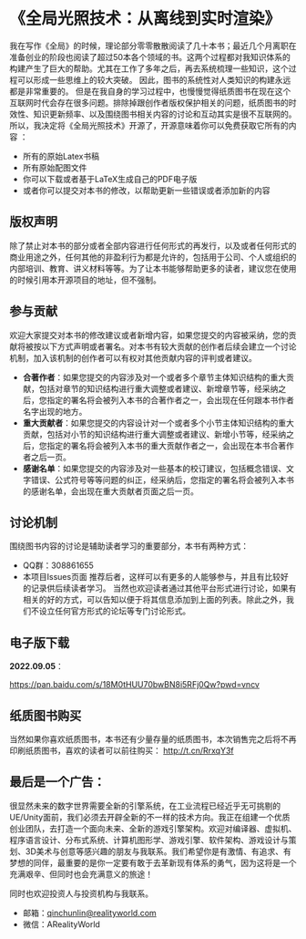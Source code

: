 # 《全局光照技术：从离线到实时渲染》
我在写作《全局》的时候，理论部分零零散散阅读了几十本书；最近几个月离职在准备创业的阶段也阅读了超过50本各个领域的书。这两个过程都对我知识体系的构建产生了巨大的帮助。尤其在工作了多年之后，再去系统梳理一些知识，这个过程可以形成一些思维上的较大突破。
因此，图书的系统性对人类知识的构建永远都是非常重要的。
但是在我自身的学习过程中，也慢慢觉得纸质图书在现在这个互联网时代会存在很多问题。排除掉跟创作者版权保护相关的问题，纸质图书的时效性、知识更新频率、以及围绕图书相关内容的讨论和互动其实是很不互联网的。
所以，我决定将《全局光照技术》开源了，开源意味着你可以免费获取它所有的内容 ：
- 所有的原始Latex书稿
- 所有原始配图文件
- 你可以下载或者基于LaTeX生成自己的PDF电子版
- 或者你可以提交对本书的修改，以帮助更新一些错误或者添加新的内容

## 版权声明
除了禁止对本书的部分或者全部内容进行任何形式的再发行，以及或者任何形式的商业用途之外，任何其他的非盈利行为都是允许的，包括用于公司、个人或组织的内部培训、教育、讲义材料等等。为了让本书能够帮助更多的读者，建议您在使用的时候引用本开源项目的地址，但不强制。

## 参与贡献
欢迎大家提交对本书的修改建议或者新增内容，如果您提交的内容被采纳，您的贡献将被按以下方式声明或者署名。对本书有较大贡献的创作者后续会建立一个讨论机制，加入该机制的创作者可以有权对其他贡献内容的评判或者建议。

- **合著作者**：如果您提交的内容涉及对一个或者多个章节主体知识结构的重大贡献，包括对章节的知识结构进行重大调整或者建议、新增章节等，经采纳之后，您指定的署名将会被列入本书的合著作者之一，会出现在任何跟本书作者名字出现的地方。
- **重大贡献者**：如果您提交的内容设计对一个或者多个小节主体知识结构的重大贡献，包括对小节的知识结构进行重大调整或者建议、新增小节等，经采纳之后，您指定的署名将会被列入本书的重大贡献作者之一，会出现在本书合著作者之后一页。
- **感谢名单**：如果您提交的内容涉及对一些基本的校订建议，包括概念错误、文字错误、公式符号等等问题的纠正，经采纳后，您指定的署名将会被列入本书的感谢名单，会出现在重大贡献者页面之后一页。

## 讨论机制
围绕图书内容的讨论是辅助读者学习的重要部分，本书有两种方式：
- QQ群：308861655
- 本项目Issues页面
推荐后者，这样可以有更多的人能够参与，并且有比较好的记录供后续读者学习。
当然也欢迎读者通过其他平台形式进行讨论，如果有相关的好的方式，可以告知以便于将其信息添加到上面的列表。除此之外，我们不设立任何官方形式的论坛等专门讨论形式。

## 电子版下载
**2022.09.05**：

https://pan.baidu.com/s/18M0tHUU70bwBN8i5RFj0Qw?pwd=vncv

## 纸质图书购买
当然如果你喜欢纸质图书，本书还有少量存量的纸质图书，本次销售完之后将不再印刷纸质图书，喜欢的读者可以前往购买：
http://t.cn/RrxqY3f

## 最后是一个广告：
很显然未来的数字世界需要全新的引擎系统，在工业流程已经近乎无可挑剔的UE/Unity面前，我们必须去开辟全新的不一样的技术方向。我正在组建一个优质创业团队，去打造一个面向未来、全新的游戏引擎架构。欢迎对编译器、虚拟机、程序语言设计、分布式系统、计算机图形学、游戏引擎、软件架构、游戏设计与策划、3D美术与创意等感兴趣的朋友与我联系。我们希望你是有激情、有追求、有梦想的同伴，最重要的是你一定要有敢于去革新现有体系的勇气，因为这将是一个充满艰辛、但同时也会充满意义的旅途！

同时也欢迎投资人与投资机构与我联系。
- 邮箱：qinchunlin@realityworld.com
- 微信：ARealityWorld
